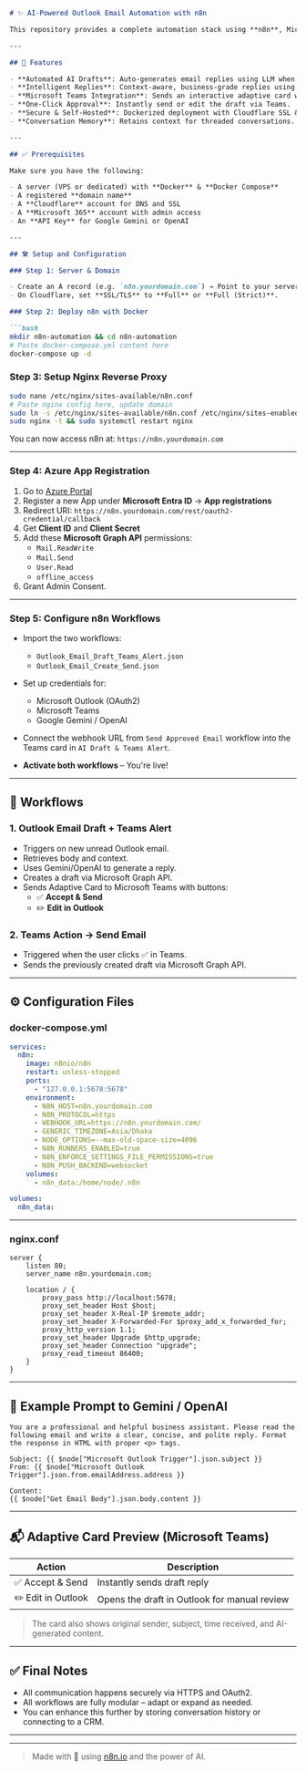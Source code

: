 

```markdown
# ✨ AI-Powered Outlook Email Automation with n8n

This repository provides a complete automation stack using **n8n**, Microsoft Outlook, Microsoft Teams, and **Google Gemini** (or another LLM). It reads incoming Outlook emails, generates a professional AI-powered draft, sends it to Teams for approval, and sends the email after one-click confirmation.

---

## 🚀 Features

- **Automated AI Drafts**: Auto-generates email replies using LLM when a new Outlook email arrives.
- **Intelligent Replies**: Context-aware, business-grade replies using Gemini or OpenAI.
- **Microsoft Teams Integration**: Sends an interactive adaptive card with the draft email.
- **One-Click Approval**: Instantly send or edit the draft via Teams.
- **Secure & Self-Hosted**: Dockerized deployment with Cloudflare SSL & reverse proxy.
- **Conversation Memory**: Retains context for threaded conversations.

---

## ✅ Prerequisites

Make sure you have the following:

- A server (VPS or dedicated) with **Docker** & **Docker Compose**
- A registered **domain name**
- A **Cloudflare** account for DNS and SSL
- A **Microsoft 365** account with admin access
- An **API Key** for Google Gemini or OpenAI

---

## 🛠️ Setup and Configuration

### Step 1: Server & Domain

- Create an A record (e.g. `n8n.yourdomain.com`) → Point to your server IP.
- On Cloudflare, set **SSL/TLS** to **Full** or **Full (Strict)**.

### Step 2: Deploy n8n with Docker

```bash
mkdir n8n-automation && cd n8n-automation
# Paste docker-compose.yml content here
docker-compose up -d
```

### Step 3: Setup Nginx Reverse Proxy

```bash
sudo nano /etc/nginx/sites-available/n8n.conf
# Paste nginx config here, update domain
sudo ln -s /etc/nginx/sites-available/n8n.conf /etc/nginx/sites-enabled/
sudo nginx -t && sudo systemctl restart nginx
```

You can now access n8n at: `https://n8n.yourdomain.com`

---

### Step 4: Azure App Registration

1. Go to [Azure Portal](https://portal.azure.com)
2. Register a new App under **Microsoft Entra ID** → **App registrations**
3. Redirect URI: `https://n8n.yourdomain.com/rest/oauth2-credential/callback`
4. Get **Client ID** and **Client Secret**
5. Add these **Microsoft Graph API** permissions:
   - `Mail.ReadWrite`
   - `Mail.Send`
   - `User.Read`
   - `offline_access`
6. Grant Admin Consent.

---

### Step 5: Configure n8n Workflows

- Import the two workflows:
  - `Outlook_Email_Draft_Teams_Alert.json`
  - `Outlook_Email_Create_Send.json`

- Set up credentials for:
  - Microsoft Outlook (OAuth2)
  - Microsoft Teams
  - Google Gemini / OpenAI

- Connect the webhook URL from `Send Approved Email` workflow into the Teams card in `AI Draft & Teams Alert`.

- **Activate both workflows** – You're live!

---

## 🔄 Workflows

### 1. **Outlook Email Draft + Teams Alert**

- Triggers on new unread Outlook email.
- Retrieves body and context.
- Uses Gemini/OpenAI to generate a reply.
- Creates a draft via Microsoft Graph API.
- Sends Adaptive Card to Microsoft Teams with buttons:
  - ✅ **Accept & Send**
  - ✏️ **Edit in Outlook**

### 2. **Teams Action → Send Email**

- Triggered when the user clicks ✅ in Teams.
- Sends the previously created draft via Microsoft Graph API.

---

## ⚙️ Configuration Files

### docker-compose.yml

```yaml
services:
  n8n:
    image: n8nio/n8n
    restart: unless-stopped
    ports:
      - "127.0.0.1:5678:5678"
    environment:
      - N8N_HOST=n8n.yourdomain.com
      - N8N_PROTOCOL=https
      - WEBHOOK_URL=https://n8n.yourdomain.com/
      - GENERIC_TIMEZONE=Asia/Dhaka
      - NODE_OPTIONS=--max-old-space-size=4096
      - N8N_RUNNERS_ENABLED=true
      - N8N_ENFORCE_SETTINGS_FILE_PERMISSIONS=true
      - N8N_PUSH_BACKEND=websocket
    volumes:
      - n8n_data:/home/node/.n8n

volumes:
  n8n_data:
```

---

### nginx.conf

```nginx
server {
    listen 80;
    server_name n8n.yourdomain.com;

    location / {
        proxy_pass http://localhost:5678;
        proxy_set_header Host $host;
        proxy_set_header X-Real-IP $remote_addr;
        proxy_set_header X-Forwarded-For $proxy_add_x_forwarded_for;
        proxy_http_version 1.1;
        proxy_set_header Upgrade $http_upgrade;
        proxy_set_header Connection "upgrade";
        proxy_read_timeout 86400;
    }
}
```

---

## 🧠 Example Prompt to Gemini / OpenAI

```text
You are a professional and helpful business assistant. Please read the following email and write a clear, concise, and polite reply. Format the response in HTML with proper <p> tags.

Subject: {{ $node["Microsoft Outlook Trigger"].json.subject }}
From: {{ $node["Microsoft Outlook Trigger"].json.from.emailAddress.address }}

Content:
{{ $node["Get Email Body"].json.body.content }}
```

---

## 📬 Adaptive Card Preview (Microsoft Teams)

| Action | Description |
|-------|-------------|
| ✅ Accept & Send | Instantly sends draft reply |
| ✏️ Edit in Outlook | Opens the draft in Outlook for manual review |

> The card also shows original sender, subject, time received, and AI-generated content.

---

## ✅ Final Notes

- All communication happens securely via HTTPS and OAuth2.
- All workflows are fully modular – adapt or expand as needed.
- You can enhance this further by storing conversation history or connecting to a CRM.

---


---

> Made with 💙 using [n8n.io](https://n8n.io) and the power of AI.
```
